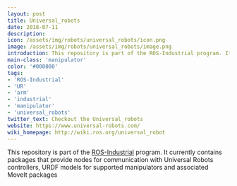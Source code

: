 ```yaml
---
layout: post
title: Universal_robots
date: 2018-07-11
description:
icon: /assets/img/robots/universal_robots/icon.png
image: /assets/img/robots/universal_robots/image.png
introduction: This repository is part of the ROS-Industrial program. It currently contains packages that provide nodes for communication with universal robot manipulators, URDF models for supported manipulators and associated MoveIt packages.
main-class: 'manipulator'
color: '#000000'
tags:
- 'ROS-Industrial'
- 'UR'
- 'arm'
- 'industrial'
- 'manipulator'
- 'universal_robots'
twitter_text: Checkout the Universal_robots
website: https://www.universal-robots.com/
wiki_homepage: http://wiki.ros.org/universal_robot
---
```


This repository is part of the [ROS-Industrial](http://wiki.ros.org/Industrial) program. It currently contains packages that provide nodes for communication with Universal Robots controllers, URDF models for supported manipulators and associated MoveIt packages
